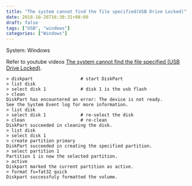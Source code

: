 ```yaml
---
title: "The system cannot find the file specified(USB Drive Locked)"
date: 2018-10-26T16:30:31+08:00
draft: false
tags: ["USB", "windows"]
categories: ["Windows"]
---
```


System: Windows

Refer to youtube videos [The system cannot find the file specified (USB Drive Locked)](https://www.youtube.com/watch?v=09ifDFp5SmM).

```
> diskpart                  # start DiskPart
> list disk    
> select disk 1             # disk 1 is the usb flash
> clean
DiskPart has encountered an error: The device is not ready.
See the System Event log for more information.
> list disk
> select disk 1             # re-select the disk
> clean                     # re-clean
DiskPart succeeded in cleaning the disk.
> list disk 
> select disk 1
> create partition primary
DiskPart succeeded in creating the specified partition.
> select partition 1
Partition 1 is now the selected partition.
> active
Diskpart marked the current partition as active.
> format fs=fat32 quick
Diskpart successfuly formatted the volume.
```

